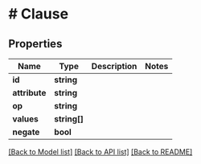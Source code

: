 # # Clause

## Properties

Name | Type | Description | Notes
------------ | ------------- | ------------- | -------------
**id** | **string** |  |
**attribute** | **string** |  |
**op** | **string** |  |
**values** | **string[]** |  |
**negate** | **bool** |  |

[[Back to Model list]](../../README.md#models) [[Back to API list]](../../README.md#endpoints) [[Back to README]](../../README.md)
